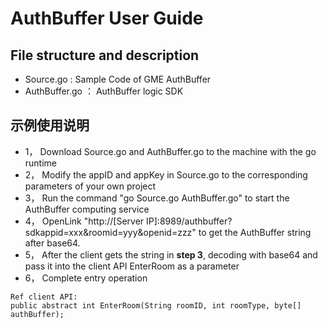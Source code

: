 # AuthBuffer User Guide
## File structure and description
* Source.go : Sample Code of GME AuthBuffer
* AuthBuffer.go ： AuthBuffer logic SDK

## 示例使用说明
* 1， Download Source.go and AuthBuffer.go to the machine with the go runtime
* 2， Modify the appID and appKey in Source.go to the corresponding parameters of your own project
* 3， Run the command "go Source.go AuthBuffer.go" to start the AuthBuffer computing service
* 4， OpenLink "http://[Server IP]:8989/authbuffer?sdkappid=xxx&roomid=yyy&openid=zzz" to get the AuthBuffer string after base64.
* 5， After the client gets the string in **step 3**,  decoding with base64 and pass it into the client API EnterRoom as a parameter
* 6， Complete entry operation

```
Ref client API:
public abstract int EnterRoom(String roomID, int roomType, byte[] authBuffer);
```
